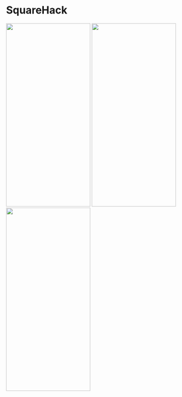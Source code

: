 # SquareHack




<img src="https://github.com/jesusrafaelchris/SquareHack/assets/22798773/9114d00f-f0a0-41ae-8e65-a5e8ee74c26b" width="230" height="500"> <img src="" width="230" height="500"> <img src="" width="230" height="500">

